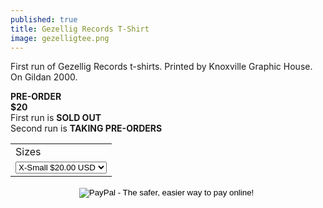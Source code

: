```yaml
---
published: true
title: Gezellig Records T-Shirt
image: gezelligtee.png
---
```

First run of Gezellig Records t-shirts. Printed by Knoxville Graphic House. On Gildan 2000.

**PRE-ORDER**<br>
**$20**<br>
First run is **SOLD OUT**<br>
Second run is **TAKING PRE-ORDERS**<br>

<center>
<form action="https://www.paypal.com/cgi-bin/webscr" method="post" target="_top">
<input type="hidden" name="cmd" value="_s-xclick">
<input type="hidden" name="hosted_button_id" value="EQYQNB7DRDGK8">
<table>
<tr><td><input type="hidden" name="on0" value="Sizes">Sizes</td></tr><tr><td><select name="os0">
	<option value="X-Small">X-Small $20.00 USD</option>
	<option value="Small">Small $20.00 USD</option>
	<option value="Medium">Medium $20.00 USD</option>
	<option value="Large">Large $20.00 USD</option>
	<option value="X-Large">X-Large $20.00 USD</option>
</select> </td></tr>
</table>
<input type="hidden" name="currency_code" value="USD">
<input type="image" src="https://www.paypalobjects.com/en_US/i/btn/btn_buynow_LG.gif" border="0" name="submit" alt="PayPal - The safer, easier way to pay online!">
<img alt="" border="0" src="https://www.paypalobjects.com/en_US/i/scr/pixel.gif" width="1" height="1">
</form>
</center>
